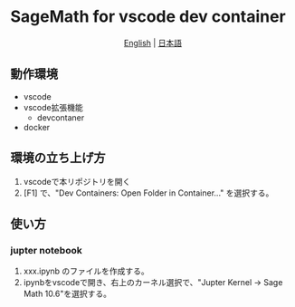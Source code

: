 # SageMath for vscode dev container

<p align="center">
  <a href="README.md">English</a> | <a href="README.ja.md">日本語</a>
</p>

## 動作環境

- vscode
- vscode拡張機能
  - devcontaner
- docker

## 環境の立ち上げ方

1. vscodeで本リポジトリを開く
2. [F1] で、"Dev Containers: Open Folder in Container..." を選択する。

## 使い方

### jupter notebook

1. xxx.ipynb のファイルを作成する。
2. ipynbをvscodeで開き、右上のカーネル選択で、"Jupter Kernel -> Sage Math 10.6"を選択する。
